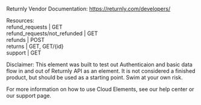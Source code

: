 Returnly
Vendor Documentation: https://returnly.com/developers/

Resources:   
refund_requests | GET  
refund_requests/not_refunded | GET  
refunds | POST  
returns | GET, GET/{id}  
support | GET  


Disclaimer: This element was built to test out Authenticaion and basic data flow in and out of Returnly API as an element. It is not considered a finished product, but should be used as a starting point. Swim at your own risk.

For more information on how to use Cloud Elements, see our help center or our support page.
